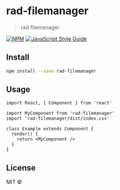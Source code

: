 # rad-filemanager

> rad filemanager

[![NPM](https://img.shields.io/npm/v/rad-filemanager.svg)](https://www.npmjs.com/package/rad-filemanager) [![JavaScript Style Guide](https://img.shields.io/badge/code_style-standard-brightgreen.svg)](https://standardjs.com)

## Install

```bash
npm install --save rad-filemanager
```

## Usage

```tsx
import React, { Component } from 'react'

import MyComponent from 'rad-filemanager'
import 'rad-filemanager/dist/index.css'

class Example extends Component {
  render() {
    return <MyComponent />
  }
}
```

## License

MIT © [](https://github.com/)
